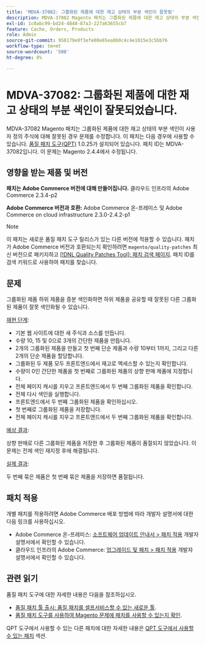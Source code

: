 ```yaml
---
title: 'MDVA-37082: 그룹화된 제품에 대한 재고 상태의 부분 색인이 잘못됨'
description: MDVA-37082 Magento 패치는 그룹화된 제품에 대한 재고 상태의 부분 색인이 사용자 정의 주식에 대해 잘못된 경우 문제를 수정합니다. 이 패치는 [Quality Patches Tool (QPT)](https://devdocs.magento.com/guides/v2.4/comp-mgr/patching.html#mqp) 1.0.25가 설치된 경우 사용할 수 있습니다. 패치 ID는 MDVA-37082입니다. 이 문제는 Magento 2.4.4에서 수정됩니다.
exl-id: 1c0abc99-bd24-4848-87a3-227a63655cb7
feature: Cache, Orders, Products
role: Admin
source-git-commit: 958179e0f3efe08e65ea8b0c4c4e1015e3c5bb76
workflow-type: tm+mt
source-wordcount: '508'
ht-degree: 0%

---
```


# MDVA-37082: 그룹화된 제품에 대한 재고 상태의 부분 색인이 잘못되었습니다.

MDVA-37082 Magento 패치는 그룹화된 제품에 대한 재고 상태의 부분 색인이 사용자 정의 주식에 대해 잘못된 경우 문제를 수정합니다. 이 패치는 다음 경우에 사용할 수 있습니다. [품질 패치 도구(QPT)](https://devdocs.magento.com/guides/v2.4/comp-mgr/patching.html#mqp) 1.0.25가 설치되어 있습니다. 패치 ID는 MDVA-37082입니다. 이 문제는 Magento 2.4.4에서 수정됩니다.


## 영향을 받는 제품 및 버전

**패치는 Adobe Commerce 버전에 대해 만들어집니다.**
클라우드 인프라의 Adobe Commerce 2.3.4-p2

**Adobe Commerce 버전과 호환:**
Adobe Commerce 온-프레미스 및 Adobe Commerce on cloud infrastructure 2.3.0-2.4.2-p1
>[!NOTE]
>
>이 패치는 새로운 품질 패치 도구 릴리스가 있는 다른 버전에 적용할 수 있습니다. 패치가 Adobe Commerce 버전과 호환되는지 확인하려면 `magento/quality-patches` 최신 버전으로 패키지하고 [[!DNL Quality Patches Tool]: 패치 검색 페이지](https://devdocs.magento.com/quality-patches/tool.html#patch-grid). 패치 ID를 검색 키워드로 사용하여 패치를 찾습니다.

## 문제

그룹화된 제품 하위 제품을 증분 색인화하면 하위 제품을 공유할 때 잘못된 다른 그룹화된 제품이 잘못 색인화될 수 있습니다.

<u>재현 단계</u>:

* 기본 웹 사이트에 대한 새 주식과 소스를 만듭니다.
* 수량 10, 15 및 0으로 3개의 간단한 제품을 만듭니다.
* 2개의 그룹화된 제품을 만들고 첫 번째 단순 제품과 수량 10부터 1까지, 그리고 다른 2개의 단순 제품을 할당합니다.
* 그룹화된 두 제품 모두 프론트엔드에서 재고로 액세스할 수 있는지 확인합니다.
* 수량이 0인 간단한 제품을 첫 번째로 그룹화된 제품의 상향 판매 제품에 지정합니다.
* 전체 페이지 캐시를 지우고 프론트엔드에서 두 번째 그룹화된 제품을 확인합니다.
* 전체 다시 색인을 실행합니다.
* 프론트엔드에서 두 번째 그룹화된 제품을 확인하십시오.
* 첫 번째로 그룹화된 제품을 저장합니다.
* 전체 페이지 캐시를 지우고 프론트엔드에서 두 번째 그룹화된 제품을 확인합니다.

<u>예상 결과</u>:

상향 판매로 다른 그룹화된 제품을 저장한 후 그룹화된 제품이 품절되지 않았습니다. 이 문제는 전체 색인 재지정 후에 해결됩니다.

<u>실제 결과</u>:

두 번째 묶은 제품은 첫 번째 묶은 제품을 저장하면 품절됩니다.

## 패치 적용

개별 패치를 적용하려면 Adobe Commerce 배포 방법에 따라 개발자 설명서에 대한 다음 링크를 사용하십시오.

* Adobe Commerce 온-프레미스: [소프트웨어 업데이트 안내서 > 패치 적용](https://devdocs.magento.com/guides/v2.4/comp-mgr/patching/mqp.html) 개발자 설명서에서 확인할 수 있습니다.
* 클라우드 인프라의 Adobe Commerce: [업그레이드 및 패치 > 패치 적용](https://devdocs.magento.com/cloud/project/project-patch.html) 개발자 설명서에서 확인할 수 있습니다.

## 관련 읽기

품질 패치 도구에 대한 자세한 내용은 다음을 참조하십시오.

* [품질 패치 툴 출시: 품질 패치를 셀프서비스할 수 있는 새로운 툴](/help/announcements/adobe-commerce-announcements/magento-quality-patches-released-new-tool-to-self-serve-quality-patches.md).
* [품질 패치 도구를 사용하여 Magento 문제에 패치를 사용할 수 있는지 확인](/help/support-tools/patches-available-in-qpt-tool/check-patch-for-magento-issue-with-magento-quality-patches.md).

QPT 도구에서 사용할 수 있는 다른 패치에 대한 자세한 내용은 [QPT 도구에서 사용할 수 있는 패치](https://support.magento.com/hc/en-us/sections/360010506631-Patches-available-in-QPT-tool-) 섹션.
